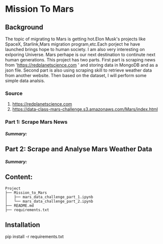 # Mission To Mars


## Background
The topic of migrating to Mars is getting hot.Elon Musk's projects like SpaceX, Starlink,Mars migration program,etc.Each porject he have launched brings hope to human society. I am also very interesting on exlporing Universe. Mars perhape is our next destination to continute next human generations.
This project has two parts. First part is scraping news from 'https://redplanetscience.com ' and storing data in MongoDB and as a json file. Second part is also using scraping skill to retrieve weather data from another website. Then based on the dataset, I will perform some simple data analsis.

### Source

1. https://redplanetscience.com  
2. https://data-class-mars-challenge.s3.amazonaws.com/Mars/index.html  
  


### Part  1: Scrape Mars News

##### Summary:



## Part 2: Scrape and Analyse Mars Weather Data

##### Summary:



## Content:
```
Project  
├── Mission_to_Mars
│   ├── mars_data_challenge_part_1.ipynb
│   └── mars_data_challenge_part_2.ipynb
├── README.md
├── requirements.txt

```

## Installation

pip install -r requirements.txt







